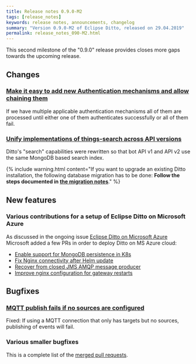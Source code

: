 ```yaml
---
title: Release notes 0.9.0-M2
tags: [release_notes]
keywords: release notes, announcements, changelog
summary: "Version 0.9.0-M2 of Eclipse Ditto, released on 29.04.2019"
permalink: release_notes_090-M2.html
---
```


This second milestone of the "0.9.0" release provides closes more gaps towards the upcoming release.


## Changes

### [Make it easy to add new Authentication mechanisms and allow chaining them](https://github.com/eclipse/ditto/issues/348)

If we have multiple applicable authentication mechanisms all of them are processed until either one of them 
authenticates successfully or all of them fail.

### [Unify implementations of things-search across API versions](https://github.com/eclipse/ditto/pull/392)

Ditto's "search" capabilities were rewritten so that bot API v1 and API v2 use the same MongoDB based search index.

{% include warning.html content="If you want to upgrade an existing Ditto installation, the following database 
        migration has to be done: **Follow the steps documented in [the migration notes](architecture-services-things-search.html#migration-from-ditto-090-m1)**." %}


## New features


### Various contributions for a setup of Eclipse Ditto on Microsoft Azure

As discussed in the ongoing issue [Eclipse Ditto on Microsoft Azure](https://github.com/eclipse/ditto/issues/358) Microsoft
added a few PRs in order to deploy Ditto on MS Azure cloud:

* [Enable support for MongoDB persistence in K8s](https://github.com/eclipse/ditto/pull/364)
* [Fix Nginx connectivity after Helm update](https://github.com/eclipse/ditto/pull/375)
* [Recover from closed JMS AMQP message producer](https://github.com/eclipse/ditto/pull/367)
* [Improve nginx configuration for gateway restarts](https://github.com/eclipse/ditto/pull/386)


## Bugfixes


### [MQTT publish fails if no sources are configured](https://github.com/eclipse/ditto/issues/387)

Fixed: If using a MQTT connection that only has targets but no sources, publishing of events will fail.

### Various smaller bugfixes

This is a complete list of the 
[merged pull requests](https://github.com/eclipse/ditto/pulls?q=is%3Apr+milestone%3A0.9.0-M2+).

